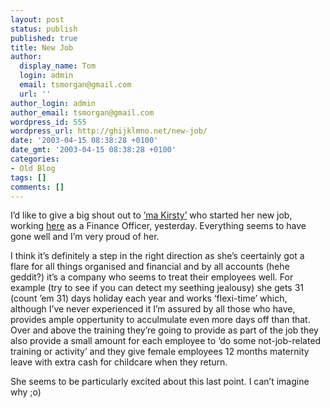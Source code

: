 ```yaml
---
layout: post
status: publish
published: true
title: New Job
author:
  display_name: Tom
  login: admin
  email: tsmorgan@gmail.com
  url: ''
author_login: admin
author_email: tsmorgan@gmail.com
wordpress_id: 555
wordpress_url: http://ghijklmno.net/new-job/
date: '2003-04-15 08:38:28 +0100'
date_gmt: '2003-04-15 08:38:28 +0100'
categories:
- Old Blog
tags: []
comments: []
---
```

<!-- more -->

<p>I&#8217;d like to give a big shout out to <a href="/photos/photodisplay.php?photoset=kirsty&amp;photo=L3Bob3Rvcy8yMDAyLzExL2tpcnN0eV93YWxraW5nLmpwZw%3D%3D">&#8217;ma Kirsty&#8217;</a> who started her new job, working <a href="http://www.theridingsha.co.uk/">here</a> as a Finance Officer, yesterday. Everything seems to have gone well and I&#8217;m very proud of her.</p>

<p>I think it&#8217;s definitely a step in the right direction as she&#8217;s ceertainly got a flare for all things organised and financial and by all accounts (hehe geddit?) it&#8217;s a company who seems to treat their employees well. For example (try to see if you can detect my seething jealousy) she gets 31 (count &#8217;em 31) days holiday each year and works &#8216;flexi-time&#8217; which, although I&#8217;ve never experienced it I&#8217;m assured by all those who have, provides ample oppertunity to acculmulate even more days off than that. Over and above the training they&#8217;re going to provide as part of the job they also provide a small amount for each employee to &#8216;do some not-job-related training or activity&#8217; and they give female employees 12 months maternity leave with extra cash for childcare when they return.</p>

<p>She seems to be particularly excited about this last point. I can&#8217;t imagine why ;o)</p>

